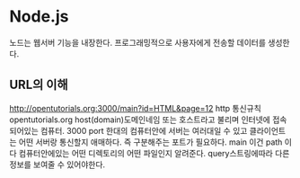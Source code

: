# Node.js

노드는 웹서버 기능을 내장한다.
프로그래밍적으로 사용자에게 전송할 데이터를 생성한다.

## URL의 이해

http://opentutorials.org:3000/main?id=HTML&page=12
http 통신규칙
opentutorials.org host(domain)도메인네임 또는 호스트라고 불리며 인터넷에 접속되어있는 컴퓨터.
3000 port 한대의 컴퓨터안에 서버는 여러대일 수 있고 클라이언트는 어떤 서버랑 통신할지 애매하다. 즉 구분해주는 포트가 필요하다.
main 이건 path 이다 컴퓨터안에있는 어떤 디렉토리의 어떤 파일인지 알려준다.
query스트링에따라 다른 정보를 보여줄 수 있어야한다.
